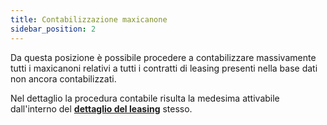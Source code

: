 ```yaml
---
title: Contabilizzazione maxicanone
sidebar_position: 2
---
```


Da questa posizione è possibile procedere a contabilizzare massivamente tutti i maxicanoni relativi a tutti i contratti di leasing presenti nella base dati non ancora contabilizzati.

Nel dettaglio la procedura contabile risulta la medesima attivabile dall'interno del **[dettaglio del leasing](/docs/finance-area/leasing/new)** stesso.






